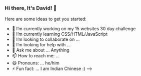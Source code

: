### Hi there, It's David! 👋

Here are some ideas to get you started:

- 🔭 I’m currently working on my 15 websites 30 day challenge
- 🌱 I’m currently learning CSS/HTML/JavaScript
- 👯 I’m looking to collaborate on ...
- 🤔 I’m looking for help with ...
- 💬 Ask me about ... Anything
- 📫 How to reach me: ... 
- 😄 Pronouns: ... he/him
- ⚡ Fun fact: ... I am Indian Chinese :)
-->
